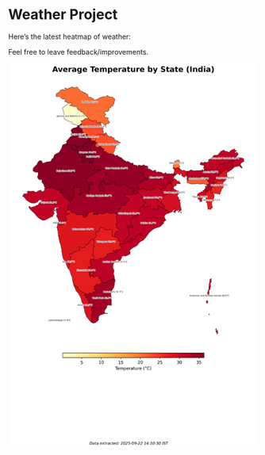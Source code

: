 # Weather Project

Here’s the latest heatmap of weather:

Feel free to leave feedback/improvements.

![India Heatmap](docs/assets/india_heatmap.png?v=D10B80)
